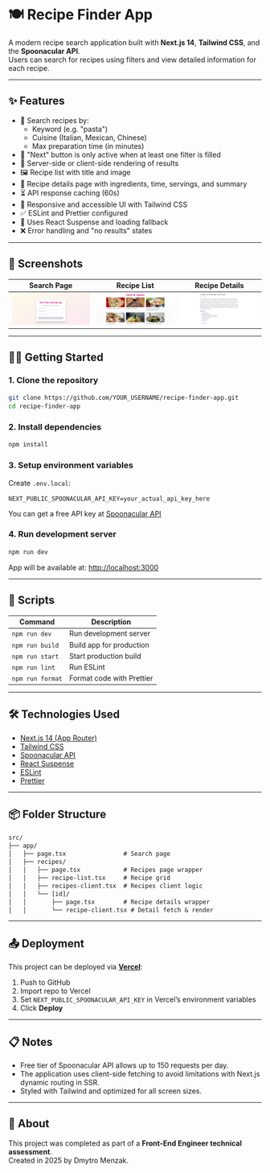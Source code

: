 # 🍽 Recipe Finder App

A modern recipe search application built with **Next.js 14**, **Tailwind CSS**, and the **Spoonacular API**.  
Users can search for recipes using filters and view detailed information for each recipe.

---

## ✨ Features

- 🔎 Search recipes by:
  - Keyword (e.g. "pasta")
  - Cuisine (Italian, Mexican, Chinese)
  - Max preparation time (in minutes)
- 🧠 "Next" button is only active when at least one filter is filled
- 📄 Server-side or client-side rendering of results
- 🖼 Recipe list with title and image
- 📘 Recipe details page with ingredients, time, servings, and summary
- ⏳ API response caching (60s)
- 🧱 Responsive and accessible UI with Tailwind CSS
- ✅ ESLint and Prettier configured
- 🔁 Uses React Suspense and loading fallback
- ❌ Error handling and "no results" states

---

## 📸 Screenshots

| Search Page                        | Recipe List                         | Recipe Details                      |
| ---------------------------------- | ----------------------------------- | ----------------------------------- |
| ![](public/screenshots/search.png) | ![](public/screenshots/results.png) | ![](public/screenshots/details.png) |

---

## 🧑‍💻 Getting Started

### 1. Clone the repository

```bash
git clone https://github.com/YOUR_USERNAME/recipe-finder-app.git
cd recipe-finder-app
```

### 2. Install dependencies

```bash
npm install
```

### 3. Setup environment variables

Create `.env.local`:

```env
NEXT_PUBLIC_SPOONACULAR_API_KEY=your_actual_api_key_here
```

You can get a free API key at [Spoonacular API](https://spoonacular.com/food-api/docs#Authentication)

### 4. Run development server

```bash
npm run dev
```

App will be available at: [http://localhost:3000](http://localhost:3000)

---

## 🧰 Scripts

| Command          | Description               |
| ---------------- | ------------------------- |
| `npm run dev`    | Run development server    |
| `npm run build`  | Build app for production  |
| `npm run start`  | Start production build    |
| `npm run lint`   | Run ESLint                |
| `npm run format` | Format code with Prettier |

---

## 🛠 Technologies Used

- [Next.js 14 (App Router)](https://nextjs.org/)
- [Tailwind CSS](https://tailwindcss.com/)
- [Spoonacular API](https://spoonacular.com/food-api)
- [React Suspense](https://react.dev/reference/react/Suspense)
- [ESLint](https://eslint.org/)
- [Prettier](https://prettier.io/)

---

## 📦 Folder Structure

```
src/
├── app/
│   ├── page.tsx                # Search page
│   ├── recipes/
│   │   ├── page.tsx            # Recipes page wrapper
│   │   ├── recipe-list.tsx     # Recipe grid
│   │   ├── recipes-client.tsx  # Recipes client logic
│   │   └── [id]/
│   │       ├── page.tsx        # Recipe details wrapper
│   │       └── recipe-client.tsx # Detail fetch & render
```

---

## 📤 Deployment

This project can be deployed via [**Vercel**](https://vercel.com):

1. Push to GitHub
2. Import repo to Vercel
3. Set `NEXT_PUBLIC_SPOONACULAR_API_KEY` in Vercel’s environment variables
4. Click **Deploy**

---

## 📋 Notes

- Free tier of Spoonacular API allows up to 150 requests per day.
- The application uses client-side fetching to avoid limitations with Next.js dynamic routing in SSR.
- Styled with Tailwind and optimized for all screen sizes.

---

## 🙋 About

This project was completed as part of a **Front-End Engineer technical assessment**.  
Created in 2025 by Dmytro Menzak.
